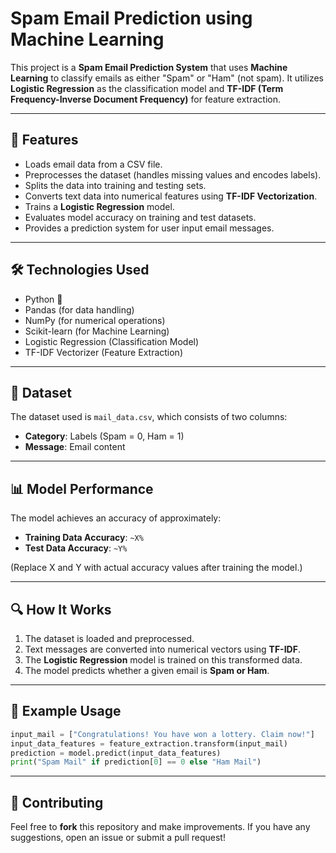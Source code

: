 # Spam Email Prediction using Machine Learning

This project is a **Spam Email Prediction System** that uses **Machine Learning** to classify emails as either "Spam" or "Ham" (not spam). It utilizes **Logistic Regression** as the classification model and **TF-IDF (Term Frequency-Inverse Document Frequency)** for feature extraction.

---

## 📌 Features
- Loads email data from a CSV file.
- Preprocesses the dataset (handles missing values and encodes labels).
- Splits the data into training and testing sets.
- Converts text data into numerical features using **TF-IDF Vectorization**.
- Trains a **Logistic Regression** model.
- Evaluates model accuracy on training and test datasets.
- Provides a prediction system for user input email messages.

---

## 🛠️ Technologies Used
- Python 🐍
- Pandas (for data handling)
- NumPy (for numerical operations)
- Scikit-learn (for Machine Learning)
- Logistic Regression (Classification Model)
- TF-IDF Vectorizer (Feature Extraction)

---

## 📂 Dataset
The dataset used is `mail_data.csv`, which consists of two columns:
- **Category**: Labels (Spam = 0, Ham = 1)
- **Message**: Email content

---

## 📊 Model Performance
The model achieves an accuracy of approximately:
- **Training Data Accuracy**: `~X%`
- **Test Data Accuracy**: `~Y%`

(Replace X and Y with actual accuracy values after training the model.)

---

## 🔍 How It Works
1. The dataset is loaded and preprocessed.
2. Text messages are converted into numerical vectors using **TF-IDF**.
3. The **Logistic Regression** model is trained on this transformed data.
4. The model predicts whether a given email is **Spam or Ham**.

---

## 📝 Example Usage
```python
input_mail = ["Congratulations! You have won a lottery. Claim now!"]
input_data_features = feature_extraction.transform(input_mail)
prediction = model.predict(input_data_features)
print("Spam Mail" if prediction[0] == 0 else "Ham Mail")
```

---



## 🤝 Contributing
Feel free to **fork** this repository and make improvements. If you have any suggestions, open an issue or submit a pull request!



